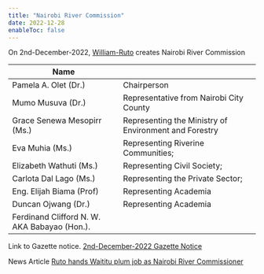 ```yaml
---
title: "Nairobi River Commission"
date: 2022-12-28
enableToc: false
---
```


On 2nd-December-2022,  [William-Ruto](notes/William-Ruto.md) creates Nairobi River Commission

| Name                                         |                                                       |
| -------------------------------------------- | ----------------------------------------------------- |
| Pamela A. Olet (Dr.)                         | Chairperson                                           |
| Mumo Musuva (Dr.)                            | Representative from Nairobi City County               |
| Grace Senewa Mesopirr (Ms.)                  | Representing the Ministry of Environment and Forestry |
| Eva Muhia (Ms.)                              | Representing Riverine Communities;                    |
| Elizabeth Wathuti (Ms.)                      | Representing Civil Society;                           |
| Carlota Dal Lago (Ms.)                       | Representing the Private Sector;                      |
| Eng. Elijah Biama (Prof)                     | Representing Academia                                 |
| Duncan Ojwang (Dr.)                          | Representing Academia                                 |
| Ferdinand Clifford N. W. AKA Babayao (Hon.). |                                                       |

Link to Gazette notice. [2nd-December-2022 Gazette Notice](notes/Gazette/Gazette-No.258.md)

News Article [ Ruto hands Waititu plum job as Nairobi River Commissioner](https://www.the-star.co.ke/news/2022-12-02-ruto-hands-waititu-new-job-in-nairobi-rivers-commission/)


